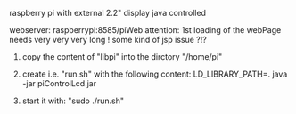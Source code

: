 raspberry pi with external 2.2" display
java controlled

webserver: raspberrypi:8585/piWeb
  attention: 1st loading of the webPage needs very very very long !
  some kind of jsp issue ?!?

  
1) copy the content of "libpi" into the dirctory "/home/pi"

2) create i.e. "run.sh" with the following content:
  LD_LIBRARY_PATH=. java -jar piControlLcd.jar

3) start it with: "sudo ./run.sh"
